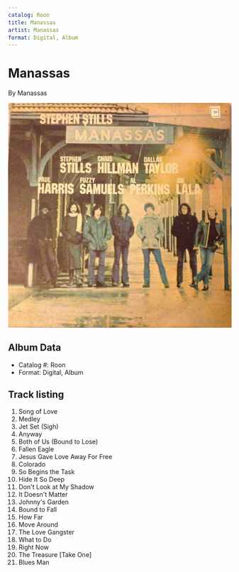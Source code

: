 ```yaml
---
catalog: Roon
title: Manassas
artist: Manassas
format: Digital, Album
---
```


# Manassas

By Manassas

![](../../assets/albumcovers/Manassas-Manassas.png)

## Album Data

- Catalog #: Roon
- Format: Digital, Album


## Track listing


1. Song of Love
2. Medley
3. Jet Set (Sigh)
4. Anyway
5. Both of Us (Bound to Lose)
6. Fallen Eagle
7. Jesus Gave Love Away For Free
8. Colorado
9. So Begins the Task
10. Hide It So Deep
11. Don't Look at My Shadow
12. It Doesn't Matter
13. Johnny's Garden
14. Bound to Fall
15. How Far
16. Move Around
17. The Love Gangster
18. What to Do
19. Right Now
20. The Treasure [Take One]
21. Blues Man


